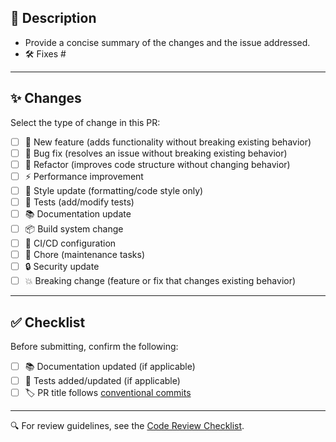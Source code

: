 ## 📝 Description

- Provide a concise summary of the changes and the issue addressed.
- 🛠️ Fixes #<issue-number>

---

## ✨ Changes

Select the type of change in this PR:

- [ ] 🚀 New feature (adds functionality without breaking existing behavior)
- [ ] 🐞 Bug fix (resolves an issue without breaking existing behavior)
- [ ] 🔄 Refactor (improves code structure without changing behavior)
- [ ] ⚡ Performance improvement
- [ ] 🎨 Style update (formatting/code style only)
- [ ] 🧪 Tests (add/modify tests)
- [ ] 📚 Documentation update
- [ ] 📦 Build system change
- [ ] 🚧 CI/CD configuration
- [ ] 🔧 Chore (maintenance tasks)
- [ ] 🔒 Security update
- [ ] 💥 Breaking change (feature or fix that changes existing behavior)

---

## ✅ Checklist

Before submitting, confirm the following:

- [ ] 📚 Documentation updated (if applicable)
- [ ] 🧪 Tests added/updated (if applicable)
- [ ] 🏷️ PR title follows [conventional commits](https://www.conventionalcommits.org)

---

🔍 For review guidelines, see the [Code Review Checklist](https://github.com/open-edge-platform/anomalib/blob/main/docs/source/markdown/guides/developer/contributing.md).
